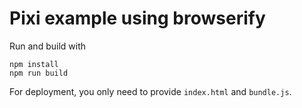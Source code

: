 # Pixi example using browserify

Run and build with
```
npm install
npm run build
```

For deployment, you only need to provide `index.html` and `bundle.js`.